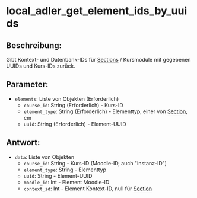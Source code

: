 # local_adler_get_element_ids_by_uuids

## Beschreibung:
Gibt Kontext- und Datenbank-IDs für <a href="Section-VP.md">Sections</a> / Kursmodule mit gegebenen UUIDs und Kurs-IDs zurück.

## Parameter:

- `elements`: Liste von Objekten (Erforderlich)
    - `course_id`: String (Erforderlich) - Kurs-ID
    - `element_type`: String (Erforderlich) - Elementtyp, einer von <a href="Section-VP.md">Section</a>, cm
    - `uuid`: String (Erforderlich) - Element-UUID

## Antwort:

- `data`: Liste von Objekten
    - `course_id`: String - Kurs-ID (Moodle-ID, auch "Instanz-ID")
    - `element_type`: String - Elementtyp
    - `uuid`: String - Element-UUID
    - `moodle_id`: Int - Element Moodle-ID
    - `context_id`: Int - Element Kontext-ID, null für <a href="Section-VP.md">Section</a>
